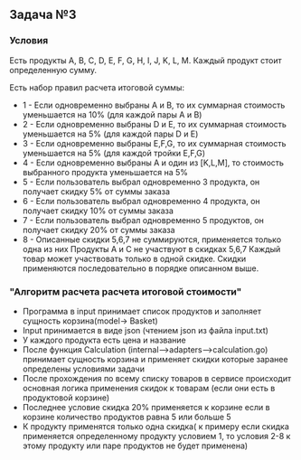 ## Задача №3

### Условия

Есть продукты A, B, C, D, E, F, G, H, I, J, K, L, M. Каждый продукт стоит определенную сумму.

Есть набор правил расчета итоговой суммы:

- 1 - Если одновременно выбраны А и B, то их суммарная стоимость уменьшается на 10% (для каждой пары А и B)
- 2 - Если одновременно выбраны D и E, то их суммарная стоимость уменьшается на 5% (для каждой пары D и E)
- 3 - Если одновременно выбраны E,F,G, то их суммарная стоимость уменьшается на 5% (для каждой тройки E,F,G)
- 4 - Если одновременно выбраны А и один из [K,L,M], то стоимость выбранного продукта уменьшается на 5%
- 5 - Если пользователь выбрал одновременно 3 продукта, он получает скидку 5% от суммы заказа
- 6 - Если пользователь выбрал одновременно 4 продукта, он получает скидку 10% от суммы заказа
- 7 - Если пользователь выбрал одновременно 5 продуктов, он получает скидку 20% от суммы заказа
- 8 - Описанные скидки 5,6,7 не суммируются, применяется только одна из них
Продукты A и C не участвуют в скидках 5,6,7
Каждый товар может участвовать только в одной скидке. Скидки применяются последовательно в порядке описанном выше.


### "Алгоритм расчета расчета итоговой стоимости"

- Программа в input принимает список продуктов и заполняет сущность корзина(model-> Basket)
- Input принимается в виде json (чтением json из файла input.txt)
- У каждого продукта есть цена и название
- После функция Calculation (internal-->adapters-->calculation.go) принимает сущность корзина и применяет скидки которые заранее определены условиями задачи
- После прохождения по всему списку товаров в сервисе происходит основная логика применения скидок к товарам (если они есть в продуктовой корзине)
- Последнее условие скидка 20% применяется к корзине если в корзине количество продуктов равна 5 или больше 5
- К продукту применятся только одна скидка( к примеру если скидка применяется определенному продукту условием 1, то условия 2-8 к этому продукту или паре продуктов не будет применена) 

